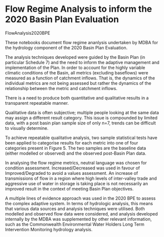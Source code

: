 # Flow Regime Analysis to inform the 2020 Basin Plan Evaluation
FlowAnalysis2020BPE

These notebooks document flow regime ananlysis undertaken by MDBA for the hydrology component of the 2020 Basin Plan Evaluation.

The analysis techniques developed were guided by the Basin Plan (in particular Schedule 7) and the need to inform the adaptive management and implementation of the Plan. In order to account for the highly variable climatic conditions of the Basin, all metrics (excluding baseflows) were measured as a function of catchment inflows. That is, the dynamics of the individual metrics are not being assessed but rather the dynamics of the relationship between the metric and catchment inflows.

There is a need to produce both quantitative and qualitative results in a transparent repeatable manner.  

Qualitative data is often subjective; multiple people looking at the same data may assign a different result category. This issue is compounded by limited data, with a post basin plan sample size of only n=7, trends can be difficult to visually determine.  

To achieve repeatable qualitative analysis, two sample statistical tests have been applied to categorise results for each metric into one of four categories present in Figure 5. The two samples are the baseline data (either modelled or observed) and the observed post-Basin Plan data.  

In analysing the flow regime metrics, neutral language was chosen for condition assessment. Increased/Decreased was used in favour of Improved/Degraded to avoid a values assessment. An increase of transmissions of flow in a region where high levels of inter-valley trade and aggressive use of water in storage is taking place is not necessarily an improved result in the context of meeting Basin Plan objectives.  

A multiple lines of evidence approach was used in the 2020 BPE to assess the complex adaptive system. In terms of hydrologic analysis, this means that various data sources and analysis techniques were utilised. Both modelled and observed flow data were considered, and analysis developed internally by the MDBA was supplemented by other relevant information, such as the Commonwealth Environmental Water Holders Long Term Intervention Monitoring hydrology analysis.
